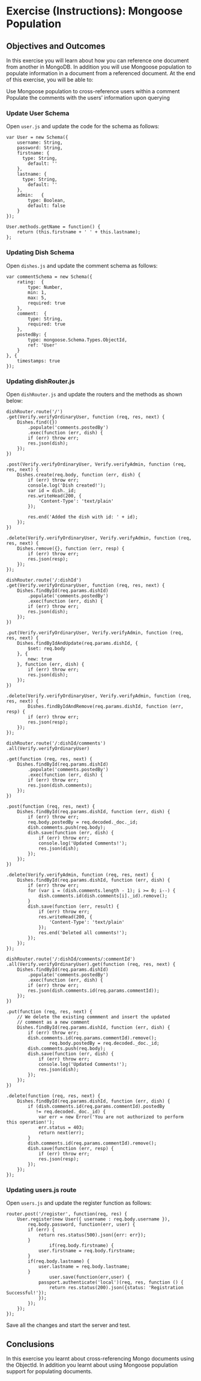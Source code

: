 # Exercise (Instructions): Mongoose Population

## Objectives and Outcomes

In this exercise you will learn about how you can reference one document from another in MongoDB. In addition you will use Mongoose population to populate information in a document from a referenced document. At the end of this exercise, you will be able to:

Use Mongoose population to cross-reference users within a comment
Populate the comments with the users’ information upon querying

### Update User Schema

Open `user.js` and update the code for the schema as follows:
```
var User = new Schema({
    username: String,
    password: String,
    firstname: {
      type: String,
        default: ''
    },
    lastname: {
      type: String,
        default: ''
    },
    admin:   {
        type: Boolean,
        default: false
    }
});

User.methods.getName = function() {
    return (this.firstname + ' ' + this.lastname);
};
```
### Updating Dish Schema

Open `dishes.js` and update the comment schema as follows:
```
var commentSchema = new Schema({
    rating:  {
        type: Number,
        min: 1,
        max: 5,
        required: true
    },
    comment:  {
        type: String,
        required: true
    },
    postedBy: {
        type: mongoose.Schema.Types.ObjectId,
        ref: 'User'
    }
}, {
    timestamps: true
});
```
### Updating dishRouter.js

Open `dishRouter.js` and update the routers and the methods as shown below:
```
dishRouter.route('/')
.get(Verify.verifyOrdinaryUser, function (req, res, next) {
    Dishes.find({})
        .populate('comments.postedBy')
        .exec(function (err, dish) {
        if (err) throw err;
        res.json(dish);
    });
})

.post(Verify.verifyOrdinaryUser, Verify.verifyAdmin, function (req, res, next) {
    Dishes.create(req.body, function (err, dish) {
        if (err) throw err;
        console.log('Dish created!');
        var id = dish._id;
        res.writeHead(200, {
            'Content-Type': 'text/plain'
        });

        res.end('Added the dish with id: ' + id);
    });
})

.delete(Verify.verifyOrdinaryUser, Verify.verifyAdmin, function (req, res, next) {
    Dishes.remove({}, function (err, resp) {
        if (err) throw err;
        res.json(resp);
    });
});

dishRouter.route('/:dishId')
.get(Verify.verifyOrdinaryUser, function (req, res, next) {
    Dishes.findById(req.params.dishId)
        .populate('comments.postedBy')
        .exec(function (err, dish) {
        if (err) throw err;
        res.json(dish);
    });
})

.put(Verify.verifyOrdinaryUser, Verify.verifyAdmin, function (req, res, next) {
    Dishes.findByIdAndUpdate(req.params.dishId, {
        $set: req.body
    }, {
        new: true
    }, function (err, dish) {
        if (err) throw err;
        res.json(dish);
    });
})

.delete(Verify.verifyOrdinaryUser, Verify.verifyAdmin, function (req, res, next) {
        Dishes.findByIdAndRemove(req.params.dishId, function (err, resp) {
        if (err) throw err;
        res.json(resp);
    });
});

dishRouter.route('/:dishId/comments')
.all(Verify.verifyOrdinaryUser)

.get(function (req, res, next) {
    Dishes.findById(req.params.dishId)
        .populate('comments.postedBy')
        .exec(function (err, dish) {
        if (err) throw err;
        res.json(dish.comments);
    });
})

.post(function (req, res, next) {
    Dishes.findById(req.params.dishId, function (err, dish) {
        if (err) throw err;
        req.body.postedBy = req.decoded._doc._id;
        dish.comments.push(req.body);
        dish.save(function (err, dish) {
            if (err) throw err;
            console.log('Updated Comments!');
            res.json(dish);
        });
    });
})

.delete(Verify.verifyAdmin, function (req, res, next) {
    Dishes.findById(req.params.dishId, function (err, dish) {
        if (err) throw err;
        for (var i = (dish.comments.length - 1); i >= 0; i--) {
            dish.comments.id(dish.comments[i]._id).remove();
        }
        dish.save(function (err, result) {
            if (err) throw err;
            res.writeHead(200, {
                'Content-Type': 'text/plain'
            });
            res.end('Deleted all comments!');
        });
    });
});

dishRouter.route('/:dishId/comments/:commentId')
.all(Verify.verifyOrdinaryUser).get(function (req, res, next) {
    Dishes.findById(req.params.dishId)
        .populate('comments.postedBy')
        .exec(function (err, dish) {
        if (err) throw err;
        res.json(dish.comments.id(req.params.commentId));
    });
})

.put(function (req, res, next) {
    // We delete the existing commment and insert the updated
    // comment as a new comment
    Dishes.findById(req.params.dishId, function (err, dish) {
        if (err) throw err;
        dish.comments.id(req.params.commentId).remove();
                req.body.postedBy = req.decoded._doc._id;
        dish.comments.push(req.body);
        dish.save(function (err, dish) {
            if (err) throw err;
            console.log('Updated Comments!');
            res.json(dish);
        });
    });
})

.delete(function (req, res, next) {
    Dishes.findById(req.params.dishId, function (err, dish) {
        if (dish.comments.id(req.params.commentId).postedBy
           != req.decoded._doc._id) {
            var err = new Error('You are not authorized to perform this operation!');
            err.status = 403;
            return next(err);
        }
        dish.comments.id(req.params.commentId).remove();
        dish.save(function (err, resp) {
            if (err) throw err;
            res.json(resp);
        });
    });
});
```
### Updating users.js route

Open `users.js` and update the register function as follows:
```
router.post('/register', function(req, res) {
    User.register(new User({ username : req.body.username }),
        req.body.password, function(err, user) {
        if (err) {
            return res.status(500).json({err: err});
        }
                if(req.body.firstname) {
            user.firstname = req.body.firstname;
        }
        if(req.body.lastname) {
            user.lastname = req.body.lastname;
        }
                user.save(function(err,user) {
            passport.authenticate('local')(req, res, function () {
                return res.status(200).json({status: 'Registration Successful!'});
            });
        });
    });
});
```
Save all the changes and start the server and test.

## Conclusions

In this exercise you learnt about cross-referencing Mongo documents using the ObjectId. In addition you learnt about using Mongoose population support for populating documents.
